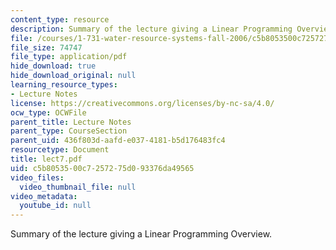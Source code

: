 ```yaml
---
content_type: resource
description: Summary of the lecture giving a Linear Programming Overview.
file: /courses/1-731-water-resource-systems-fall-2006/c5b8053500c7257275d093376da49565_lect7.pdf
file_size: 74747
file_type: application/pdf
hide_download: true
hide_download_original: null
learning_resource_types:
- Lecture Notes
license: https://creativecommons.org/licenses/by-nc-sa/4.0/
ocw_type: OCWFile
parent_title: Lecture Notes
parent_type: CourseSection
parent_uid: 436f803d-aafd-e037-4181-b5d176483fc4
resourcetype: Document
title: lect7.pdf
uid: c5b80535-00c7-2572-75d0-93376da49565
video_files:
  video_thumbnail_file: null
video_metadata:
  youtube_id: null
---
```

Summary of the lecture giving a Linear Programming Overview.